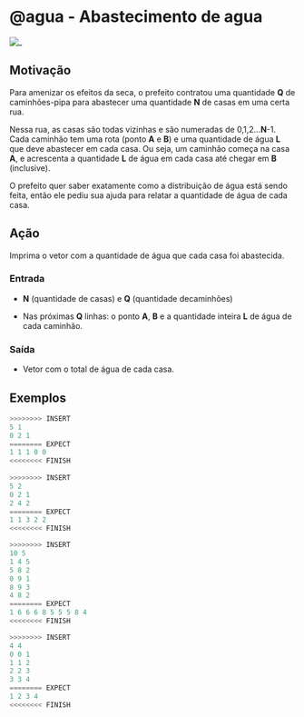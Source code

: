 # @agua - Abastecimento de agua

![_](https://raw.githubusercontent.com/qxcodefup/arcade/master/base/agua/cover.jpg)

## Motivação

Para amenizar os efeitos da seca, o prefeito contratou uma quantidade **Q** de caminhões-pipa para abastecer uma quantidade **N** de casas em uma certa rua.

Nessa rua, as casas são todas vizinhas e são numeradas de 0,1,2...**N**\-1.  
Cada caminhão tem uma rota (ponto **A** e **B**) e uma quantidade de água **L** que deve abastecer em cada casa. Ou seja, um caminhão começa na casa **A**, e acrescenta  a quantidade **L** de água em cada casa até chegar em **B** (inclusive).

O prefeito quer saber exatamente como a distribuição de água está sendo feita, então ele pediu sua ajuda para relatar a quantidade de água de cada casa.

## Ação

Imprima o vetor com a quantidade de água que cada casa foi abastecida.

### Entrada

* **N** (quantidade de casas) e **Q** (quantidade decaminhões)

* Nas próximas **Q** linhas: o ponto **A**, **B** e a quantidade inteira **L** de água de cada caminhão.

### Saída

* Vetor com o total de água de cada casa.

## Exemplos

``` py
>>>>>>>> INSERT
5 1
0 2 1  
======== EXPECT
1 1 1 0 0
<<<<<<<< FINISH
  
>>>>>>>> INSERT
5 2
0 2 1
2 4 2
======== EXPECT
1 1 3 2 2
<<<<<<<< FINISH
```

```py
>>>>>>>> INSERT
10 5
1 4 5
5 8 2
0 9 1
8 9 3
4 8 2
======== EXPECT
1 6 6 6 8 5 5 5 8 4
<<<<<<<< FINISH
```

```py
>>>>>>>> INSERT
4 4
0 0 1
1 1 2
2 2 3
3 3 4  
======== EXPECT
1 2 3 4
<<<<<<<< FINISH
```
